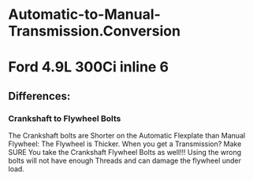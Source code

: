 # Automatic-to-Manual-Transmission.Conversion
# Ford 4.9L 300Ci inline 6
## Differences:
### Crankshaft to Flywheel Bolts
The Crankshaft bolts are Shorter on the Automatic Flexplate than Manual Flywheel: The Flywheel is Thicker. When you get a Transmission? Make SURE You take the Crankshaft Flywheel Bolts as well!!! Using the wrong bolts will not have enough Threads and can damage the flywheel under load.
